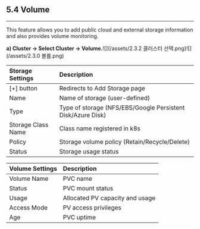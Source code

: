## 5.4 Volume

---

This feature allows you to add public cloud and external storage information and also provides volume monitoring.

**a\) Cluster → Select Cluster → Volume.**![](/assets/2.3.2 클러스터 선택.png)![](/assets/2.3.0 볼륨.png)

| **Storage Settings** | **Description** |
| :--- | :--- |
| [+] button | Redirects to Add Storage page |
| Name | Name of storage \(user-defined\) |
| Type | Type of storage \(NFS/EBS/Google Persistent Disk/Azure Disk\) |
| Storage Class Name | Class name registered in k8s |
| Policy | Storage volume policy \(Retain/Recycle/Delete\) |
| Status |Storage usage status |

| **Volume Settings** | **Description** |
| :--- | :--- |
| Volume Name | PVC name |
| Status | PVC mount status |
| Usage | Allocated PV capacity and usage |
| Access Mode | PV access privileges |
| Age | PVC uptime |



